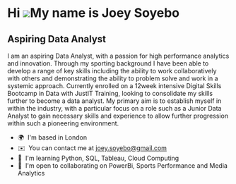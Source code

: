 Hi ![](https://user-images.githubusercontent.com/18350557/176309783-0785949b-9127-417c-8b55-ab5a4333674e.gif)My name is Joey Soyebo
===================================================================================================================================

Aspiring Data Analyst
---------------------

I am an aspiring Data Analyst, with a passion for high performance analytics and innovation. Through my sporting background I have been able to develop a range of key skills including the ability to work collaboratively with others and demonstrating the ability to problem solve and work in a systemic approach. Currently enrolled on a 12week intensive Digital Skills Bootcamp in Data with JustIT Training, looking to consolidate my skills further to become a data analyst. My primary aim is to establish myself in within the industry, with a particular focus on a role such as a Junior Data Analyst to gain necessary skills and experience to allow further progression within such a pioneering environment.

* 🌍  I'm based in London
* ✉️  You can contact me at [joey.soyebo@gmail.com](mailto:joey.soyebo@gmail.com)
* 🧠  I'm learning Python, SQL, Tableau, Cloud Computing
* 🤝  I'm open to collaborating on PowerBi, Sports Performance and Media Analytics

<!--
**j0EYSOYE/j0EYSOYE** is a ✨ _special_ ✨ repository because its `README.md` (this file) appears on your GitHub profile.

Here are some ideas to get you started:

- 🔭 I’m currently working on ...
- 🌱 I’m currently learning ...
- 👯 I’m looking to collaborate on ...
- 🤔 I’m looking for help with ...
- 💬 Ask me about ...
- 📫 How to reach me: ...
- 😄 Pronouns: ...
- ⚡ Fun fact: ...
-->
